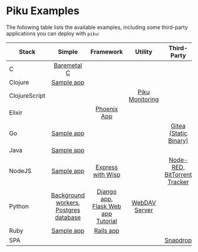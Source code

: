 # Piku Examples

The following table lists the available examples, including some third-party applications you can deploy with `piku`:

| Stack     | Simple | Framework | Utility | Third-Party |
|-----------|:------:|:---------:|:-------:|:-----------:|
| C | [Baremetal C](https://github.com/piku/sample-bare-metal-c) |
| Clojure | [Sample app](https://github.com/piku/sample-clojure-app) |
| ClojureScript | | | [Piku Monitoring](https://github.com/piku/piku-monitoring) |
| Elixir | | [Phoenix App](https://github.com/piku/sample-phoenix-app) |
| Go | [Sample app](./golang) | | | [Gitea (Static Binary)](https://github.com/piku/deploy-gitea) |
| Java | [Sample app](https://github.com/piku/sample-jav-aapp) |
| NodeJS | [Sample app](https://github.com/piku/sample-nodejs-app) | [Express with Wisp](./nodejs-wisp) | | [Node-RED](https://github.com/piku/deploy-nodered),<br/>[BitTorrent Tracker](https://github.com/piku/deploy-bittorrent-tracker) |
| Python | [Background workers](https://github.com/piku/sample-python-app),<br/>[Postgres database](./python-postgres) | [Django app](https://github.com/piku/sample-django-app),<br/>[Flask Web app Tutorial](https://github.com/piku/webapp-tutorial) | [WebDAV Server](https://github.com/piku/deploy-webdav) |
| Ruby | [Sample app](https://github.com/piku/sample-ruby-app) | [Rails app](https://github.com/piku/sample-rails-app) |
| SPA | | | | [Snapdrop](https://github.com/piku/deploy-snapdrop) |
